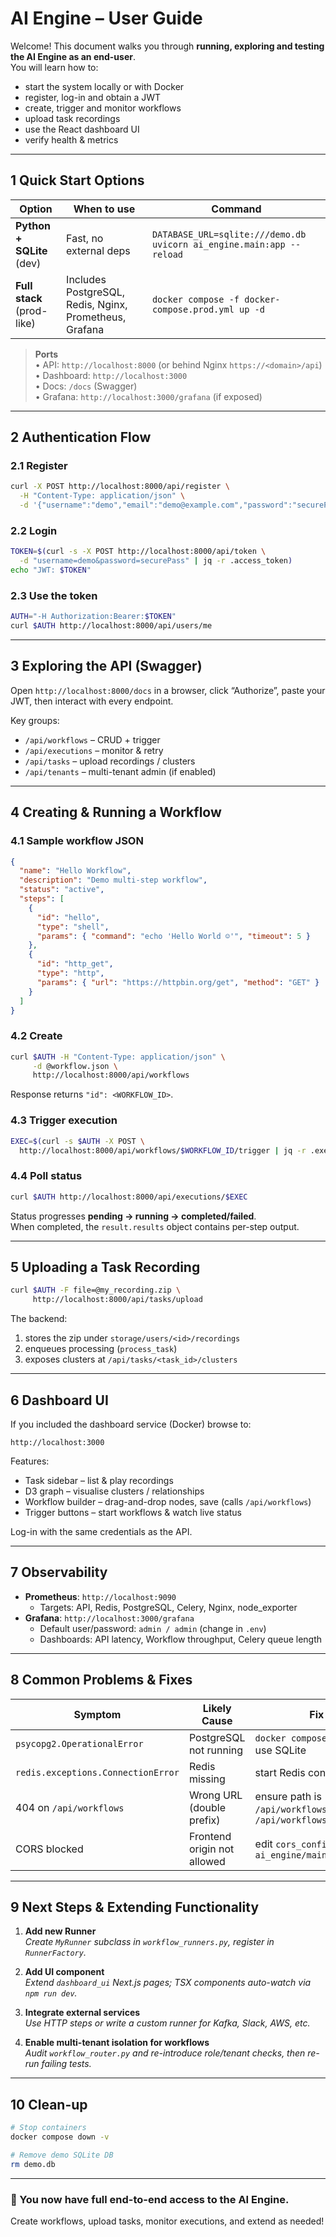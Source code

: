 # AI Engine – User Guide  

Welcome! This document walks you through **running, exploring and testing the AI Engine as an end-user**.  
You will learn how to:

* start the system locally or with Docker  
* register, log-in and obtain a JWT  
* create, trigger and monitor workflows  
* upload task recordings  
* use the React dashboard UI  
* verify health & metrics

---

## 1  Quick Start Options  

| Option | When to use | Command |
|--------|-------------|---------|
| **Python + SQLite** (dev) | Fast, no external deps | `DATABASE_URL=sqlite:///demo.db uvicorn ai_engine.main:app --reload` |
| **Full stack** (prod-like) | Includes PostgreSQL, Redis, Nginx, Prometheus, Grafana | `docker compose -f docker-compose.prod.yml up -d` |

> **Ports**  
> • API: `http://localhost:8000` (or behind Nginx `https://<domain>/api`)  
> • Dashboard: `http://localhost:3000`  
> • Docs: `/docs` (Swagger)  
> • Grafana: `http://localhost:3000/grafana` (if exposed)

---

## 2  Authentication Flow  

### 2.1 Register

```bash
curl -X POST http://localhost:8000/api/register \
  -H "Content-Type: application/json" \
  -d '{"username":"demo","email":"demo@example.com","password":"securePass"}'
```

### 2.2 Login

```bash
TOKEN=$(curl -s -X POST http://localhost:8000/api/token \
  -d "username=demo&password=securePass" | jq -r .access_token)
echo "JWT: $TOKEN"
```

### 2.3 Use the token

```bash
AUTH="-H Authorization:Bearer:$TOKEN"
curl $AUTH http://localhost:8000/api/users/me
```

---

## 3  Exploring the API (Swagger)  

Open `http://localhost:8000/docs` in a browser, click “Authorize”, paste your JWT, then interact with every endpoint.

Key groups:

* `/api/workflows` – CRUD + trigger  
* `/api/executions` – monitor & retry  
* `/api/tasks` – upload recordings / clusters  
* `/api/tenants` – multi-tenant admin (if enabled)

---

## 4  Creating & Running a Workflow  

### 4.1 Sample workflow JSON

```json
{
  "name": "Hello Workflow",
  "description": "Demo multi-step workflow",
  "status": "active",
  "steps": [
    {
      "id": "hello",
      "type": "shell",
      "params": { "command": "echo 'Hello World ☺'", "timeout": 5 }
    },
    {
      "id": "http_get",
      "type": "http",
      "params": { "url": "https://httpbin.org/get", "method": "GET" }
    }
  ]
}
```

### 4.2 Create

```bash
curl $AUTH -H "Content-Type: application/json" \
     -d @workflow.json \
     http://localhost:8000/api/workflows
```

Response returns `"id": <WORKFLOW_ID>`.

### 4.3 Trigger execution

```bash
EXEC=$(curl -s $AUTH -X POST \
  http://localhost:8000/api/workflows/$WORKFLOW_ID/trigger | jq -r .execution_id)
```

### 4.4 Poll status

```bash
curl $AUTH http://localhost:8000/api/executions/$EXEC
```

Status progresses **pending → running → completed/failed**.  
When completed, the `result.results` object contains per-step output.

---

## 5  Uploading a Task Recording  

```bash
curl $AUTH -F file=@my_recording.zip \
     http://localhost:8000/api/tasks/upload
```

The backend:

1. stores the zip under `storage/users/<id>/recordings`  
2. enqueues processing (`process_task`)  
3. exposes clusters at `/api/tasks/<task_id>/clusters`

---

## 6  Dashboard UI  

If you included the dashboard service (Docker) browse to:

```
http://localhost:3000
```

Features:

* Task sidebar – list & play recordings  
* D3 graph – visualise clusters / relationships  
* Workflow builder – drag-and-drop nodes, save (calls `/api/workflows`)  
* Trigger buttons – start workflows & watch live status

Log-in with the same credentials as the API.

---

## 7  Observability  

* **Prometheus**: `http://localhost:9090`  
  * Targets: API, Redis, PostgreSQL, Celery, Nginx, node_exporter  
* **Grafana**: `http://localhost:3000/grafana`  
  * Default user/password: `admin / admin` (change in `.env`)  
  * Dashboards: API latency, Workflow throughput, Celery queue length

---

## 8  Common Problems & Fixes  

| Symptom | Likely Cause | Fix |
|---------|--------------|-----|
| `psycopg2.OperationalError` | PostgreSQL not running | `docker compose up db` or use SQLite |
| `redis.exceptions.ConnectionError` | Redis missing | start Redis container |
| 404 on `/api/workflows` | Wrong URL (double prefix) | ensure path is `/api/workflows`, not `/api/workflows/workflows` |
| CORS blocked | Frontend origin not allowed | edit `cors_config` in `ai_engine/main.py` |

---

## 9  Next Steps & Extending Functionality  

1. **Add new Runner**  
   *Create `MyRunner` subclass in `workflow_runners.py`, register in `RunnerFactory`.*

2. **Add UI component**  
   *Extend `dashboard_ui` Next.js pages; TSX components auto-watch via `npm run dev`.*

3. **Integrate external services**  
   *Use HTTP steps or write a custom runner for Kafka, Slack, AWS, etc.*

4. **Enable multi-tenant isolation for workflows**  
   *Audit `workflow_router.py` and re-introduce role/tenant checks, then re-run failing tests.*

---

## 10  Clean-up  

```bash
# Stop containers
docker compose down -v

# Remove demo SQLite DB
rm demo.db
```

---

### 🎉 You now have full end-to-end access to the AI Engine.  
Create workflows, upload tasks, monitor executions, and extend as needed!
